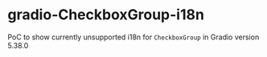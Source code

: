 # gradio-CheckboxGroup-i18n

PoC to show currently unsupported i18n for `CheckboxGroup` in Gradio version 5.38.0